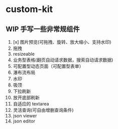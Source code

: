 # custom-kit

## WIP 手写一些非常规组件

1. [x] 图片预览(可拖拽、旋转、放大缩小、支持水印)
2. 拖拽
3. resizeable
4. 业务型表格(翻页自动请求数据，搜索自动请求数据)
5. 可配置型动态页面（可配置型表单）
6. 瀑布流布局
6. 水印
7. 吸顶
8. 下拉刷新
9. 放开底部刷新
10. 自适应的 textarea
11. 灵活查询(可自由增删查询条件)
12. json viewer
13. json editor
